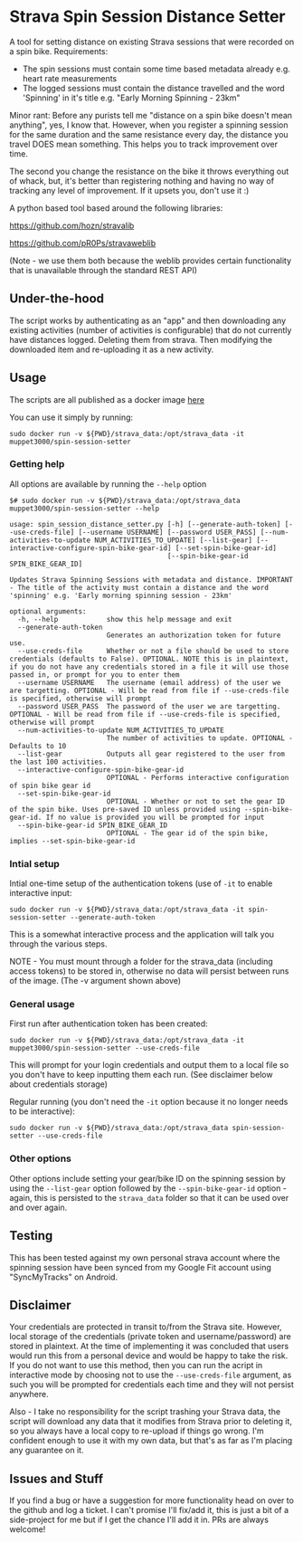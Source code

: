 # Strava Spin Session Distance Setter
A tool for setting distance on existing Strava sessions that were recorded on a spin bike.
Requirements:
* The spin sessions must contain some time based metadata already e.g. heart rate measurements
* The logged sessions must contain the distance travelled and the word 'Spinning' in it's title e.g. "Early Morning Spinning - 23km"

Minor rant: Before any purists tell me "distance on a spin bike doesn't mean anything", yes, I know that. However, when you register a spinning session for the same duration and the same resistance every day, the distance you travel DOES mean something. This helps you to track improvement over time.

The second you change the resistance on the bike it throws everything out of whack, but, it's better than registering nothing and having no way of tracking any level of improvement.  If it upsets you, don't use it :)


A python based tool based around the following libraries:

https://github.com/hozn/stravalib

https://github.com/pR0Ps/stravaweblib

(Note - we use them both because the weblib provides certain functionality that is unavailable through the standard REST API)

## Under-the-hood
The script works by authenticating as an "app" and then downloading any existing activities (number of activities is configurable) that do not currently have distances logged. Deleting them from strava. Then modifying the downloaded item and re-uploading it as a new activity.

## Usage
The scripts are all published as a docker image [here](https://hub.docker.com/repository/docker/muppet3000/spin-session-setter)

You can use it simply by running:
```
sudo docker run -v ${PWD}/strava_data:/opt/strava_data -it muppet3000/spin-session-setter
```

### Getting help
All options are available by running the `--help` option
```
$# sudo docker run -v ${PWD}/strava_data:/opt/strava_data muppet3000/spin-session-setter --help

usage: spin_session_distance_setter.py [-h] [--generate-auth-token] [--use-creds-file] [--username USERNAME] [--password USER_PASS] [--num-activities-to-update NUM_ACTIVITIES_TO_UPDATE] [--list-gear] [--interactive-configure-spin-bike-gear-id] [--set-spin-bike-gear-id]
                                       [--spin-bike-gear-id SPIN_BIKE_GEAR_ID]

Updates Strava Spinning Sessions with metadata and distance. IMPORTANT - The title of the activity must contain a distance and the word 'spinning' e.g. 'Early morning spinning session - 23km'

optional arguments:
  -h, --help            show this help message and exit
  --generate-auth-token
                        Generates an authorization token for future use.
  --use-creds-file      Whether or not a file should be used to store credentials (defaults to False). OPTIONAL. NOTE this is in plaintext, if you do not have any credentials stored in a file it will use those passed in, or prompt for you to enter them
  --username USERNAME   The username (email address) of the user we are targetting. OPTIONAL - Will be read from file if --use-creds-file is specified, otherwise will prompt
  --password USER_PASS  The password of the user we are targetting. OPTIONAL - Will be read from file if --use-creds-file is specified, otherwise will prompt
  --num-activities-to-update NUM_ACTIVITIES_TO_UPDATE
                        The number of activities to update. OPTIONAL - Defaults to 10
  --list-gear           Outputs all gear registered to the user from the last 100 activities.
  --interactive-configure-spin-bike-gear-id
                        OPTIONAL - Performs interactive configuration of spin bike gear id
  --set-spin-bike-gear-id
                        OPTIONAL - Whether or not to set the gear ID of the spin bike. Uses pre-saved ID unless provided using --spin-bike-gear-id. If no value is provided you will be prompted for input
  --spin-bike-gear-id SPIN_BIKE_GEAR_ID
                        OPTIONAL - The gear id of the spin bike, implies --set-spin-bike-gear-id
```

### Intial setup
Intial one-time setup of the authentication tokens (use of `-it` to enable interactive input:
```
sudo docker run -v ${PWD}/strava_data:/opt/strava_data -it spin-session-setter --generate-auth-token
```
This is a somewhat interactive process and the application will talk you through the various steps.

NOTE - You must mount through a folder for the strava_data (including access tokens) to be stored in, otherwise no data will persist between runs of the image. (The -v argument shown above)

### General usage
First run after authentication token has been created:
```
sudo docker run -v ${PWD}/strava_data:/opt/strava_data -it muppet3000/spin-session-setter --use-creds-file
```
This will prompt for your login credentials and output them to a local file so you don't have to keep inputting them each run. (See disclaimer below about credentials storage)

Regular running (you don't need the `-it` option because it no longer needs to be interactive):
```
sudo docker run -v ${PWD}/strava_data:/opt/strava_data spin-session-setter --use-creds-file
```

### Other options
Other options include setting your gear/bike ID on the spinning session by using the `--list-gear` option followed by the `--spin-bike-gear-id` option - again, this is persisted to the `strava_data` folder so that it can be used over and over again.

## Testing
This has been tested against my own personal strava account where the spinning session have been synced from my Google Fit account using "SyncMyTracks" on Android.

## Disclaimer
Your credentials are protected in transit to/from the Strava site. However, local storage of the credentials (private token and username/password) are stored in plaintext. 
At the time of implementing it was concluded that users would run this from a personal device and would be happy to take the risk. If you do not want to use this method, then you can run the acript in interactive mode by choosing not to use the `--use-creds-file` argument, as such you will be prompted for credentials each time and they will not persist anywhere.

Also - I take no responsibility for the script trashing your Strava data, the script will download any data that it modifies from Strava prior to deleting it, so you always have a local copy to re-upload if things go wrong. I'm confident enough to use it with my own data, but that's as far as I'm placing any guarantee on it.

## Issues and Stuff
If you find a bug or have a suggestion for more functionality head on over to the github and log a ticket. I can't promise I'll fix/add it, this is just a bit of a side-project for me but if I get the chance I'll add it in. 
PRs are always welcome!
